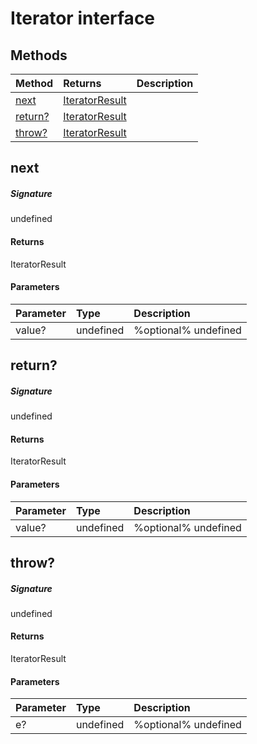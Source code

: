 # Iterator<T> interface








## Methods

| Method	   |  Returns	| Description|
|:-------------|:-------|:-----------|
|[next](#next)      | [ IteratorResult<T>]( IteratorResult<T>.md) |  |
|[return?](#return?)      | [ IteratorResult<T>]( IteratorResult<T>.md) |  |
|[throw?](#throw?)      | [ IteratorResult<T>]( IteratorResult<T>.md) |  |



## next



##### Signature
undefined

#### Returns
 IteratorResult<T>

#### Parameters


| Parameter	   | Type    | Description |
|:-------------|:---------------|:------------|
| value?     | undefined | %optional% undefined |


## return?



##### Signature
undefined

#### Returns
 IteratorResult<T>

#### Parameters


| Parameter	   | Type    | Description |
|:-------------|:---------------|:------------|
| value?     | undefined | %optional% undefined |


## throw?



##### Signature
undefined

#### Returns
 IteratorResult<T>

#### Parameters


| Parameter	   | Type    | Description |
|:-------------|:---------------|:------------|
| e?     | undefined | %optional% undefined |

